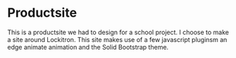 Productsite
===========
This is a productsite we had to design for a school project. I choose to make a site around Lockitron. This site makes use of a few javascript pluginsm an edge animate animation and the Solid Bootstrap theme.
